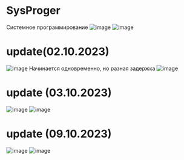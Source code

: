 # SysProger
Системное программирование
![image](https://github.com/Gollandskiy/SysProger/assets/126692933/9c260d05-93e7-4d1e-9aaf-d2bc63cb08e1)
![image](https://github.com/Gollandskiy/SysProger/assets/126692933/8985c263-0dc4-4dec-a85e-af37c10d48e3)

# update(02.10.2023)
![image](https://github.com/Gollandskiy/SysProger/assets/126692933/4df6ba48-796e-4f85-bdea-34518c336fa0)
Начинается одновременно, но разная задержка
![image](https://github.com/Gollandskiy/SysProger/assets/126692933/fd341f11-32ed-4122-9543-16ad134163ae)
# update (03.10.2023)
![image](https://github.com/Gollandskiy/SysProger/assets/126692933/f26a5f5f-adcf-4a74-982e-00ca1a52c228)
![image](https://github.com/Gollandskiy/SysProger/assets/126692933/204d518b-dbb7-4e86-b195-fc0304d07da0)
# update (09.10.2023)
![image](https://github.com/Gollandskiy/SysProger/assets/126692933/18a74f21-561a-47d3-872c-663a42a78a6f)
![image](https://github.com/Gollandskiy/SysProger/assets/126692933/ee8fe8a4-2d92-421b-98ad-426f4b610553)










